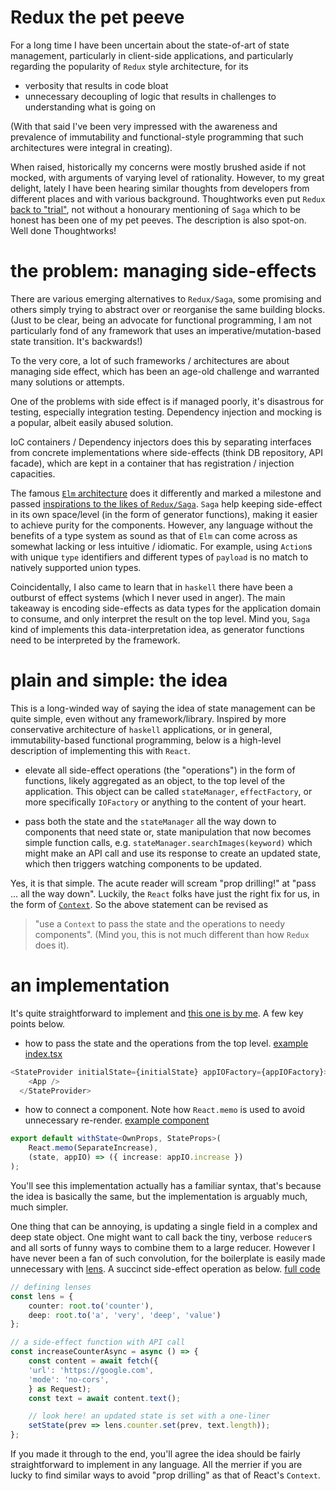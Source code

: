 # Redux the pet peeve

For a long time I have been uncertain about the state-of-art of state management, particularly in client-side applications, and particularly regarding the popularity of `Redux` style architecture, for its 

* verbosity that results in code bloat
* unnecessary decoupling of logic that results in challenges to understanding what is going on

(With that said I've been very impressed with the awareness and prevalence of immutability and functional-style programming that such architectures were integral in creating).

When raised, historically my concerns were mostly brushed aside if not mocked, with arguments of varying level of rationality. However, to my great delight, lately I have been hearing similar thoughts from developers from different places and with various background. Thoughtworks even put `Redux` [back to "trial"](https://www.thoughtworks.com/radar/languages-and-frameworks/redux), not without a honourary mentioning of `Saga` which to be honest has been one of my pet peeves. The description is also spot-on. Well done Thoughtworks!

# the problem: managing side-effects

There are various emerging alternatives to `Redux/Saga`, some promising and others simply trying to abstract over or reorganise the same building blocks. (Just to be clear, being an advocate for functional programming, I am not particularly fond of any framework that uses an imperative/mutation-based state transition. It's backwards!)

To the very core, a lot of such frameworks / architectures are about managing side effect, which has been an age-old challenge and warranted many solutions or attempts. 

One of the problems with side effect is if managed poorly, it's disastrous for testing, especially integration testing. Dependency injection and mocking is a popular, albeit easily abused solution.

IoC containers / Dependency injectors does this by separating interfaces from concrete implementations where side-effects (think DB repository, API facade), which are kept in a container that has registration / injection capacities.

The famous [`Elm` architecture](https://guide.elm-lang.org/architecture/) does it differently and marked a milestone and passed [inspirations to the likes of `Redux/Saga`](https://redux.js.org/understanding/history-and-design/prior-art#elm). `Saga` help keeping side-effect in its own space/level (in the form of generator functions), making it easier to achieve purity for the components. However, any language without the benefits of a type system as sound as that of `Elm` can come across as somewhat lacking or less intuitive / idiomatic. For example, using `Action`s with unique `type` identifiers and different types of `payload` is no match to natively supported union types.

Coincidentally, I also came to learn that in `haskell` there have been a outburst of effect systems (which I never used in anger). The main takeaway is encoding side-effects as data types for the application domain to consume, and only interpret the result on the top level. Mind you, `Saga` kind of implements this data-interpretation idea, as generator functions need to be interpreted by the framework.

# plain and simple: the idea

This is a long-winded way of saying the idea of state management can be quite simple, even without any framework/library. Inspired by more conservative architecture of `haskell` applications, or in general, immutability-based functional programming, below is a high-level description of implementing this with `React`.

* elevate all side-effect operations (the "operations") in the form of functions, likely aggregated as an object, to the top level of the application. This object can be called `stateManager`, `effectFactory`, or more specifically `IOFactory` or anything to the content of your heart. 

* pass both the state and the `stateManager` all the way down to components that need state or, state manipulation that now becomes simple function calls, e.g. `stateManager.searchImages(keyword)` which might make an API call and use its response to create an updated state, which then triggers watching components to be updated.

Yes, it is that simple. The acute reader will scream "prop drilling!" at "pass ... all the way down". Luckily, the `React` folks have just the right fix for us, in the form of [`Context`](https://reactjs.org/docs/context.html). So the above statement can be revised as 
> "use a `Context` to pass the state and the operations to needy components".
(Mind you, this is not much different than how `Redux` does it).

# an implementation

It's quite straightforward to implement and [this one is by me](https://github.com/hackle/Lensta). A few key points below.

* how to pass the state and the operations from the top level. [example index.tsx](https://github.com/hackle/Lensta/blob/master/src/index.tsx)

```TypeScript
<StateProvider initialState={initialState} appIOFactory={appIOFactory}>
    <App />
  </StateProvider>
```

* how to connect a component. Note how `React.memo` is used to avoid unnecessary re-render. [example component](https://github.com/hackle/Lensta/blob/df6065adc2b05d7c5581028d98bfe27ddca401c5/src/SeparateIncrease.tsx)
```TypeScript
export default withState<OwnProps, StateProps>(
    React.memo(SeparateIncrease), 
    (state, appIO) => ({ increase: appIO.increase })
);
```

You'll see this implementation actually has a familiar syntax, that's because the idea is basically the same, but the implementation is arguably much, much simpler.

One thing that can be annoying, is updating a single field in a complex and deep state object. One might want to call back the tiny, verbose `reducer`s and all sorts of funny ways to combine them to a large reducer. However I have never been a fan of such convolution, for the boilerplate is easily made unnecessary with [lens](https://www.npmjs.com/package/tsminilens). A succinct side-effect operation as below. [full code](https://github.com/hackle/Lensta/blob/master/src/appIO.ts)

```TypeScript
// defining lenses
const lens = {
    counter: root.to('counter'),
    deep: root.to('a', 'very', 'deep', 'value')
};

// a side-effect function with API call
const increaseCounterAsync = async () => {
    const content = await fetch({
    'url': 'https://google.com',
    'mode': 'no-cors',
    } as Request);
    const text = await content.text();

    // look here! an updated state is set with a one-liner
    setState(prev => lens.counter.set(prev, text.length));
};
```

If you made it through to the end, you'll agree the idea should be fairly straightforward to implement in any language. All the merrier if you are lucky to find similar ways to avoid "prop drilling" as that of React's `Context`.